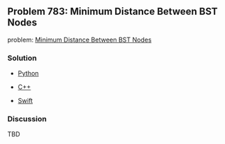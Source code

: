 ## Problem 783: Minimum Distance Between BST Nodes

problem: [Minimum Distance Between BST Nodes](https://leetcode.com/problems/minimum-distance-between-bst-nodes)

### Solution

- [Python](../python/problem783.py)

- [C++](../cpp/problem783.cpp)

- [Swift](../swift/problem783.swift)

### Discussion

TBD

